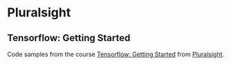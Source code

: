 # Pluralsight

## Tensorflow: Getting Started

Code samples from the course [Tensorflow: Getting Started](https://app.pluralsight.com/library/courses/tensorflow-getting-started/table-of-contents) from [Pluralsight](https://www.pluralsight.com/).